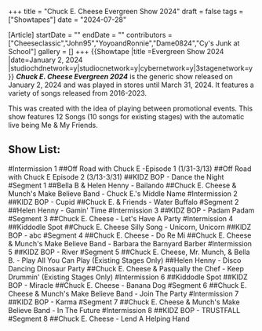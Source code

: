 +++
title = "Chuck E. Cheese Evergreen Show 2024"
draft = false
tags = ["Showtapes"]
date = "2024-07-28"

[Article]
startDate = ""
endDate = ""
contributors = ["Cheeseclassic","John95","YoyoandRonnie","Dame0824","Cy's Junk at School"]
gallery = []
+++
{{Showtape
|title =Evergreen Show 2024
|date=January 2, 2024
|studiochdnetwork=y|studiocnetwork=y|cybernetwork=y|3stagenetwork=y}}
<b><i>Chuck E. Cheese Evergreen 2024</b></i> is the generic show released on January 2, 2024 and was played in stores until March 31, 2024. It features a variety of songs released from 2016-2023.

This was created with the idea of playing between promotional events. This show features 12 Songs (10 songs for existing stages) with the automatic live being Me & My Friends.
<h2> Show List: </h2>

#Intermission 1
##Off Road with Chuck E -Episode 1 (1/31-3/13)
##Off Road with Chuck E Episode 2 (3/13-3/31)
##KIDZ BOP - Dance the Night
#Segment 1 
##Bella B & Helen Henny - Bailando
##Chuck E. Cheese & Munch's Make Believe Band - Chuck E.'s Middle Name
#Intermission 2 
##KIDZ BOP - Cupid
##Chuck E. & Friends - Water Buffalo
#Segment 2 
##Helen Henny - Gamin' Time
#Intermission 3
##KIDZ BOP - Padam Padam
#Segment 3
##Chuck E. Cheese - Let's Have A Party
#Intermission 4 
##Kiddodle Spot
##Chuck E. Cheese Silly Song - Unicorn, Unicorn
##KIDZ BOP - abc
#Segment 4 
##Chuck E. Cheese - Do Re Mi
##Chuck E. Cheese & Munch's Make Believe Band - Barbara the Barnyard Barber
#Intermission 5 
##KIDZ BOP - River
#Segment 5
##Chuck E. Cheese, Mr. Munch, & Bella B. - Play All You Can Play (Existing Stages Only)
##Helen Henny - Disco Dancing Dinosaur Party
##Chuck E. Cheese & Pasqually the Chef - Keep Drummin' (Existing Stages Only)
#Intermission 6 
##Kiddodle Spot
##KIDZ BOP - Miracle
##Chuck E. Cheese - Banana Dog
#Segment 6
##Chuck E. Cheese & Munch's Make Believe Band - Join The Party
#Intermission 7 
##KIDZ BOP - Karma
#Segment 7 
##Chuck E. Cheese & Munch's Make Believe Band - In The Future
#Intermission 8
##KIDZ BOP - TRUSTFALL
#Segment 8 
##Chuck E. Cheese - Lend A Helping Hand